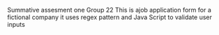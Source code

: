 Summative assesment one Group 22
This is ajob application form for a fictional company it uses regex pattern and Java Script to validate user inputs
